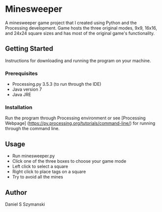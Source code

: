 # Minesweeper
A minesweeper game project that I created using Python and the Processing development. Game hosts
the three original modes, 9x9, 16x16, and 24x24 square sizes and has most of the original
game's functionality.

## Getting Started
Instructions for downloading and running the program on your machine.

### Prerequisites
- Processing.py 3.5.3 (to run through the IDE)
- Java version 7
- Java JRE

### Installation
Run the program through Processing environment or see [Processing Webpage]
(https://py.processing.org/tutorials/command-line/) for running through the
command line.

## Usage
- Run minesweeper.py
- Click one of the three boxes to choose your game mode
- Left click to select a square
- Right click to place tags on a square
- Try to avoid all the mines

## Author
Daniel S Szymanski
